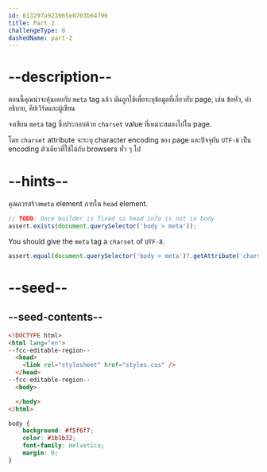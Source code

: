 ```yaml
---
id: 613297a923965e0703b64796
title: Part 2
challengeType: 0
dashedName: part-2
---
```


# --description--

ตอนนี้คุณน่าจะคุ้นเคยกับ `meta` tag แล้ว มันถูกใช้เพื่อระบุข้อมูลที่เกี่ยวกับ page, เช่น ข้อหัว, คำอธิบาย, คีย์เวิร์ดและผู้เขียน

จงเขียน `meta` tag ซึ่งประกอบด้วย `charset` value ที่เหมาะสมลงไปใน page.

โดย `charset` attribute จะระบุ character encoding ของ page และปัจจุบัน `UTF-8` เป็น encoding ตัวเดียวที่ใช้ได้กับ browsers ทั่ว ๆ ไป

# --hints--

คุณควรสร้าง`meta` element ภายใน `head` element.

```js
// TODO: Once builder is fixed so head info is not in body
assert.exists(document.querySelector('body > meta'));
```

You should give the `meta` tag a `charset` of `UTF-8`.

```js
assert.equal(document.querySelector('body > meta')?.getAttribute('charset'), 'UTF-8');
```

# --seed--

## --seed-contents--

```html
<!DOCTYPE html>
<html lang="en">
--fcc-editable-region--
  <head>
    <link rel="stylesheet" href="styles.css" />
  </head>
--fcc-editable-region--
  <body>

  </body>
</html>

```

```css
body {
	background: #f5f6f7;
	color: #1b1b32;
	font-family: Helvetica;
	margin: 0;
}
```
